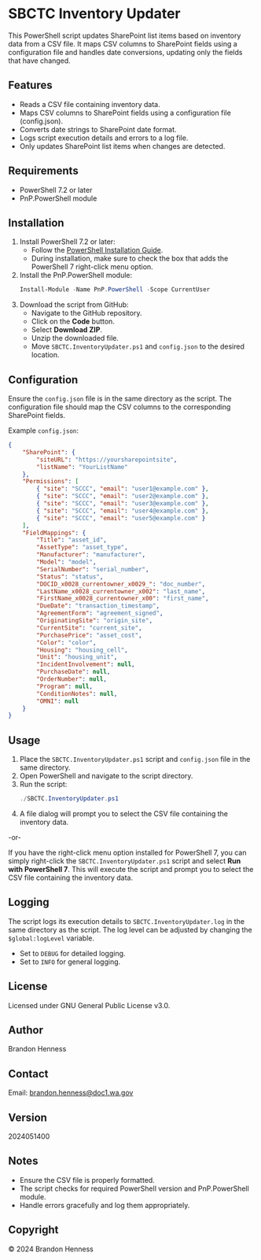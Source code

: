 # SBCTC Inventory Updater

This PowerShell script updates SharePoint list items based on inventory data from a CSV file. It maps CSV columns to SharePoint fields using a configuration file and handles date conversions, updating only the fields that have changed.

## Features

- Reads a CSV file containing inventory data.
- Maps CSV columns to SharePoint fields using a configuration file (config.json).
- Converts date strings to SharePoint date format.
- Logs script execution details and errors to a log file.
- Only updates SharePoint list items when changes are detected.

## Requirements

- PowerShell 7.2 or later
- PnP.PowerShell module

## Installation

1. Install PowerShell 7.2 or later:
    - Follow the [PowerShell Installation Guide](https://docs.microsoft.com/en-us/powershell/scripting/install/installing-powershell).
    - During installation, make sure to check the box that adds the PowerShell 7 right-click menu option.
2. Install the PnP.PowerShell module:
    ```powershell
    Install-Module -Name PnP.PowerShell -Scope CurrentUser
    ```
3. Download the script from GitHub:
    - Navigate to the GitHub repository.
    - Click on the **Code** button.
    - Select **Download ZIP**.
    - Unzip the downloaded file.
    - Move `SBCTC.InventoryUpdater.ps1` and `config.json` to the desired location.


## Configuration

Ensure the `config.json` file is in the same directory as the script. The configuration file should map the CSV columns to the corresponding SharePoint fields.

Example `config.json`:
```json
{
    "SharePoint": {
        "siteURL": "https://yoursharepointsite",
        "listName": "YourListName"
    },
    "Permissions": [
        { "site": "SCCC", "email": "user1@example.com" },
        { "site": "SCCC", "email": "user2@example.com" },
        { "site": "SCCC", "email": "user3@example.com" },
        { "site": "SCCC", "email": "user4@example.com" },
        { "site": "SCCC", "email": "user5@example.com" }
    ],
    "FieldMappings": {
        "Title": "asset_id",
        "AssetType": "asset_type",
        "Manufacturer": "manufacturer",
        "Model": "model",
        "SerialNumber": "serial_number",
        "Status": "status",
        "DOCID_x0028_currentowner_x0029_": "doc_number",
        "LastName_x0028_currentowner_x002": "last_name",
        "FirstName_x0028_currentowner_x00": "first_name",
        "DueDate": "transaction_timestamp",
        "AgreementForm": "agreement_signed",
        "OriginatingSite": "origin_site",
        "CurrentSite": "current_site",
        "PurchasePrice": "asset_cost",
        "Color": "color",
        "Housing": "housing_cell",
        "Unit": "housing_unit",
        "IncidentInvolvement": null,
        "PurchaseDate": null,
        "OrderNumber": null,
        "Program": null,
        "ConditionNotes": null,
        "OMNI": null
    }
}
```

## Usage

1. Place the `SBCTC.InventoryUpdater.ps1` script and `config.json` file in the same directory.
2. Open PowerShell and navigate to the script directory.
3. Run the script:
    ```powershell
    ./SBCTC.InventoryUpdater.ps1
    ```
4. A file dialog will prompt you to select the CSV file containing the inventory data.

-or-

If you have the right-click menu option installed for PowerShell 7, you can simply right-click the `SBCTC.InventoryUpdater.ps1` script and select **Run with PowerShell 7**. This will execute the script and prompt you to select the CSV file containing the inventory data.


## Logging

The script logs its execution details to `SBCTC.InventoryUpdater.log` in the same directory as the script. The log level can be adjusted by changing the `$global:logLevel` variable.

- Set to `DEBUG` for detailed logging.
- Set to `INFO` for general logging.

## License

Licensed under GNU General Public License v3.0.

## Author

Brandon Henness

## Contact

Email: [brandon.henness@doc1.wa.gov](mailto:brandon.henness@doc1.wa.gov)

## Version

2024051400

## Notes

- Ensure the CSV file is properly formatted.
- The script checks for required PowerShell version and PnP.PowerShell module.
- Handle errors gracefully and log them appropriately.

## Copyright

© 2024 Brandon Henness
